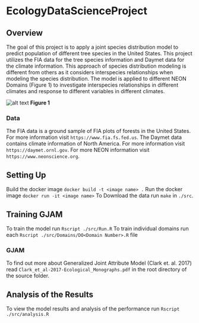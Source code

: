 # EcologyDataScienceProject

## Overview
The goal of this project is to apply a joint species distribution model to predict population of different tree species in the United States. This project utilizes the FIA data for the tree species information and Daymet data for the climate information. This approach of species distribution modeling is different from others as it considers interspecies relationships when modeling the species distribution. The model is applied to different NEON Domains (Figure 1) to investigate interspecies relationships in different climates and response to different variables in different climates.



![alt text](https://www.neonscience.org/sites/default/files/styles/fullwidth/public/image-content-images/2016_NEONBattelleDomainOverview-web.png?itok=WfKIIINK)
**Figure 1**



### Data
The FIA data is a ground sample of FIA plots of forests in the United States. For more information visit `https://www.fia.fs.fed.us`.
The Daymet data contains climate information of North America. For more information visit `https://daymet.ornl.gov`.
For more NEON information visit `https://www.neonscience.org`.

## Setting Up
Build the docker image `docker build -t <image name> .`
Run the docker image `docker run -it <image name>`
To Download the data run `make` in `./src`.

## Training GJAM
To train the model run `Rscript ./src/Run.R`
To train individual domains run each `Rscript ./src/Domains/DO<Domain Number>.R` file

### GJAM
To find out more about Generalized Joint Attribute Model (Clark et. al. 2017) read `Clark_et_al-2017-Ecological_Monographs.pdf` in the root directory of the source folder.

## Analysis of the Results
To view the model results and analysis of the performance run `Rscript ./src/analysis.R`